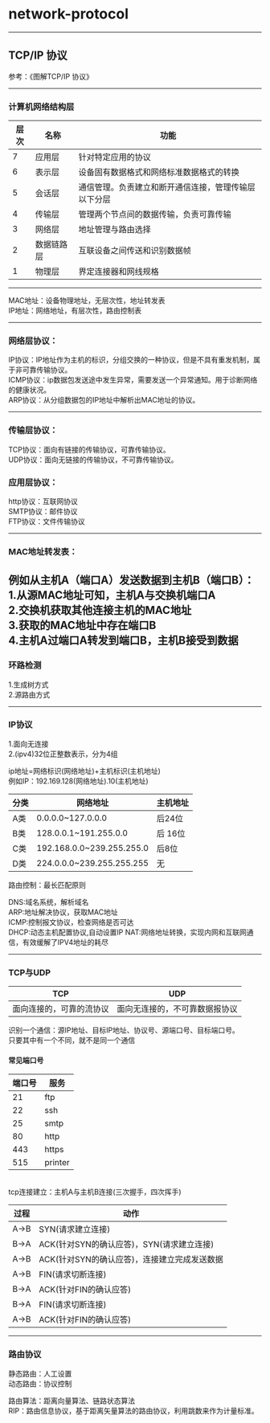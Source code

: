 # network-protocol
***
## TCP/IP 协议  
参考：《图解TCP/IP 协议》
***
### 计算机网络结构层  
  
层次|名称  |功能|
----|----|---|
 7| 应用层 | 针对特定应用的协议|
6 | 表示层  | 设备固有数据格式和网络标准数据格式的转换 |
5 | 会话层 | 通信管理。负责建立和断开通信连接，管理传输层以下分层|
 4| 传输层  |管理两个节点间的数据传输，负责可靠传输  |
3 | 网络层  | 地址管理与路由选择 |
2 | 数据链路层 | 互联设备之间传送和识别数据帧 |
1 |  物理层 |   界定连接器和网线规格|
---

MAC地址：设备物理地址，无层次性，地址转发表  
IP地址：网络地址，有层次性，路由控制表

---

### 网络层协议：

IP协议：IP地址作为主机的标识，分组交换的一种协议，但是不具有重发机制，属于非可靠传输协议。   
ICMP协议：ip数据包发送途中发生异常，需要发送一个异常通知。用于诊断网络的健康状况。  
ARP协议：从分组数据包的IP地址中解析出MAC地址的协议。  

---

### 传输层协议：
TCP协议：面向有链接的传输协议，可靠传输协议。  
UDP协议：面向无链接的传输协议，不可靠传输协议。

### 应用层协议：
http协议：互联网协议  
SMTP协议：邮件协议  
FTP协议：文件传输协议

---

### MAC地址转发表：

例如从主机A（端口A）发送数据到主机B（端口B）：  
1.从源MAC地址可知，主机A与交换机端口A  
2.交换机获取其他连接主机的MAC地址  
3.获取的MAC地址中存在端口B  
4.主机A过端口A转发到端口B，主机B接受到数据  
---

### 环路检测  
1.生成树方式  
2.源路由方式

---
### IP协议
1.面向无连接  
2.(ipv4)32位正整数表示，分为4组  

ip地址=网络标识(网络地址)+主机标识(主机地址)  
例如IP：192.169.128(网络地址).10(主机地址)

分类|网络地址  |主机地址|
----|----|---|
A类| 0.0.0.0~127.0.0.0 | 后24位|
B类| 128.0.0.1~191.255.0.0  | 后 16位|
C类 | 192.168.0.0~239.255.255.0 | 后8位|
D类 | 224.0.0.0~239.255.255.255 |无 |

路由控制：最长匹配原则  

DNS:域名系统，解析域名  
ARP:地址解决协议，获取MAC地址  
ICMP:控制报文协议，检查网络是否可达  
DHCP:动态主机配置协议,自动设置IP
NAT:网络地址转换，实现内网和互联网通信，有效缓解了IPV4地址的耗尽  

---

### TCP与UDP  

TCP | UDP|
---|---|
 面向连接的，可靠的流协议|面向无连接的，不可靠数据报协议  |

识别一个通信：源IP地址、目标IP地址、协议号、源端口号、目标端口号。  
只要其中有一个不同，就不是同一个通信  
#### 常见端口号

端口号 | 服务
---|---
21 | ftp
22 | ssh
25 | smtp
80 | http
443 | https
515 | printer
</br>
tcp连接建立：主机A与主机B连接(三次握手，四次挥手)  


过程| 动作
---|---
A->B| SYN(请求建立连接)
B->A |ACK(针对SYN的确认应答)，SYN(请求建立连接)
A->B |ACK(针对SYN的确认应答)，连接建立完成发送数据
A->B |FIN(请求切断连接)
B->A |ACK(针对FIN的确认应答)
B->A |FIN(请求切断连接)
A->B |ACK(针对FIN的确认应答)  

---

### 路由协议 
静态路由：人工设置  
动态路由：协议控制  


路由算法：距离向量算法、链路状态算法  
RIP：路由信息协议，基于距离矢量算法的路由协议，利用跳数来作为计量标准。

